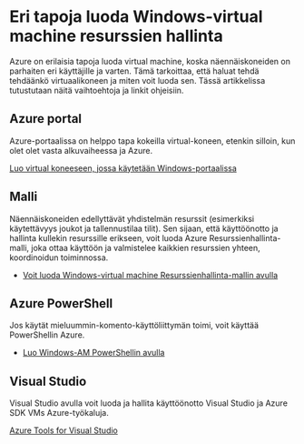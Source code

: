 <properties
    pageTitle="Eri tapoja luoda Windows AM | Microsoft Azure"
    description="Eri tapoja luoda Windows-virtual machine resurssien hallinta."
    services="virtual-machines-windows"
    documentationCenter=""
    authors="cynthn"
    manager="timlt"
    editor=""
    tags="azure-resource-manager"/>

<tags
    ms.service="virtual-machines-windows"
    ms.devlang="na"
    ms.topic="article"
    ms.tgt_pltfrm="vm-windows"
    ms.workload="infrastructure-services"
    ms.date="09/27/2016"
    ms.author="cynthn"/>

# <a name="different-ways-to-create-a-windows-virtual-machine-with-resource-manager"></a>Eri tapoja luoda Windows-virtual machine resurssien hallinta

Azure on erilaisia tapoja luoda virtual machine, koska näennäiskoneiden on parhaiten eri käyttäjille ja varten. Tämä tarkoittaa, että haluat tehdä tehdäänkö virtuaalikoneen ja miten voit luoda sen. Tässä artikkelissa tutustutaan näitä vaihtoehtoja ja linkit ohjeisiin.

## <a name="azure-portal"></a>Azure portal

Azure-portaalissa on helppo tapa kokeilla virtual-koneen, etenkin silloin, kun olet olet vasta alkuvaiheessa ja Azure. 

[Luo virtual koneeseen, jossa käytetään Windows-portaalissa](virtual-machines-windows-hero-tutorial.md)

## <a name="template"></a>Malli

Näennäiskoneiden edellyttävät yhdistelmän resurssit (esimerkiksi käytettävyys joukot ja tallennustilaa tilit). Sen sijaan, että käyttöönotto ja hallinta kullekin resurssille erikseen, voit luoda Azure Resurssienhallinta-malli, joka ottaa käyttöön ja valmistelee kaikkien resurssien yhteen, koordinoidun toiminnossa.

- [Voit luoda Windows-virtual machine Resurssienhallinta-mallin avulla](virtual-machines-windows-ps-template.md)


## <a name="azure-powershell"></a>Azure PowerShell

Jos käytät mieluummin-komento-käyttöliittymän toimi, voit käyttää PowerShellin Azure.

- [Luo Windows-AM PowerShellin avulla](virtual-machines-windows-ps-create.md)


## <a name="visual-studio"></a>Visual Studio

Visual Studio avulla voit luoda ja hallita käyttöönotto Visual Studio ja Azure SDK VMs Azure-työkaluja.

[Azure Tools for Visual Studio](https://www.visualstudio.com/features/azure-tools-vs)

